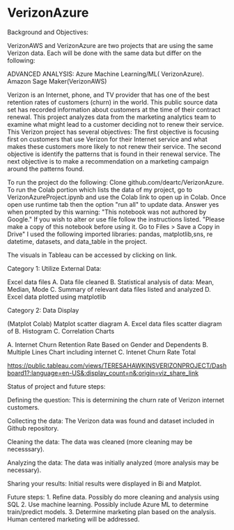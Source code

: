 # VerizonAzure

Background and Objectives:

VerizonAWS and VerizonAzure are two projects that are using the same Verizon  data. 
Each will be done with the same data but differ on the following:



ADVANCED ANALYSIS:
Azure Machine Learning/ML( VerizonAzure).          Amazon Sage Maker(VerizonAWS)
 
 

Verizon is an Internet, phone, and TV provider that has one of the best retention rates of customers (churn) in the world. This public source data set has recorded information about customers at the time of their contract renewal. This project analyzes data from the marketing analytics team to examine what might lead to a customer deciding not to renew their service.
This Verizon project has several objectives: The first objective is focusing first on customers that use Verizon for their Internet service and what makes these customers more likely to not renew their service. The second objective is identify the patterns that is found in their renewal service. The next objective is to make a recommendation on a marketing campaign around the patterns found.

To run the project do the following: Clone github.com/deartc/VerizonAzure. To run the Colab portion which lists the data of my project, go to VerizonAzureProject.ipynb and use the Colab link to open up in Colab. Once open use runtime tab then the option "run all" to update data. Answer yes when prompted by this warning: "This notebook was not authored by Google." If you wish to alter or use file follow the instructions listed. "Please make a copy of this notebook before using it. Go to Files > Save a Copy in Drive" I used the following imported libraries: pandas, matplotlib,sns, re datetime, datasets, and data_table in the project.


The visuals in Tableau can be accessed by clicking on link.




Category 1: Utilize External Data:

Excel data files A. Data file cleaned B. Statistical analysis of data: Mean, Median, Mode C. Summary of relevant data files listed and analyzed D. Excel data plotted using matplotlib

Category 2: Data Display

(Matplot Colab) Matplot scatter diagram A. Excel data files scatter diagram of B. Histogram C. Correlation Charts

  A. Internet Churn Retention Rate Based on Gender and Dependents B. Multiple Lines Chart including internet C. Intenet Churn Rate Total


https://public.tableau.com/views/TERESAHAWKINSVERIZONPROJECT/Dashboard1?:language=en-US&:display_count=n&:origin=viz_share_link


Status of project and future steps:

Defining the question: This is determining the churn rate of Verizon internet customers.

Collecting the data: The Verizon data was found and dataset included in Github repository.

Cleaning the data: The data was cleaned (more cleaning may be necesssary).

Analyzing the data: The data was initially analyzed (more analysis may be necessary).

Sharing your results: Initial results were displayed in Bi and Matplot.  


Future steps: 1. Refine data. Possibly do more cleaning and analysis using  SQL 2. Use machine learning. Possibly include Azure ML  to determine train/predict models. 3. Determine marketing plan based on the analysis. Human centered marketing will be addressed.
